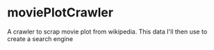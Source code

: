 # moviePlotCrawler
A crawler to scrap movie plot from wikipedia. This data I'll then use to create a search engine

